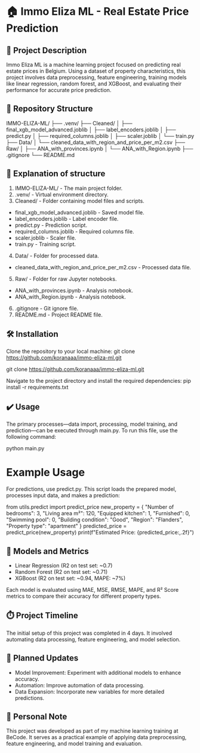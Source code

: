 # 🏠 Immo Eliza ML - Real Estate Price Prediction

## 📄 Project Description
Immo Eliza ML is a machine learning project focused on predicting real estate prices in Belgium. Using a dataset of property characteristics, this project involves data preprocessing, feature engineering, training models like linear regression, random forest, and XGBoost, and evaluating their performance for accurate price prediction.

## 📂 Repository Structure

IMMO-ELIZA-ML/
├── .venv/
├── Cleaned/
│   ├── final_xgb_model_advanced.joblib
│   ├── label_encoders.joblib
│   ├── predict.py
│   ├── required_columns.joblib
│   ├── scaler.joblib
│   └── train.py
├── Data/
│   └── cleaned_data_with_region_and_price_per_m2.csv
├── Raw/
│   ├── ANA_with_provinces.ipynb
│   └── ANA_with_Region.ipynb
├── .gitignore
└── README.md

## 📂 Explanation of structure 
1. IMMO-ELIZA-ML/ - The main project folder.
2. .venv/ - Virtual environment directory.
3. Cleaned/ - Folder containing model files and scripts.
- final_xgb_model_advanced.joblib - Saved model file.
- label_encoders.joblib - Label encoder file.
- predict.py - Prediction script.
- required_columns.joblib - Required columns file.
- scaler.joblib - Scaler file.
- train.py - Training script.
4. Data/ - Folder for processed data.
- cleaned_data_with_region_and_price_per_m2.csv - Processed data file.
5. Raw/ - Folder for raw Jupyter notebooks.
- ANA_with_provinces.ipynb - Analysis notebook.
- ANA_with_Region.ipynb - Analysis notebook.
6. .gitignore - Git ignore file.
7. README.md - Project README file.

## 🛠️ Installation
Clone the repository to your local machine:
git clone https://github.com/koranaaa/immo-eliza-ml.git

git clone https://github.com/koranaaa/immo-eliza-ml.git

Navigate to the project directory and install the required dependencies:
pip install -r requirements.txt


## ✔️ Usage
The primary processes—data import, processing, model training, and prediction—can be executed through main.py. To run this file, use the following command:

python main.py

# Example Usage
For predictions, use predict.py. This script loads the prepared model, processes input data, and makes a prediction:

from utils.predict import predict_price
new_property = {
    "Number of bedrooms": 3,
    "Living area m²": 120,
    "Equipped kitchen": 1,
    "Furnished": 0,
    "Swimming pool": 0,
    "Building condition": "Good",
    "Region": "Flanders",
    "Property type": "apartment"
}
predicted_price = predict_price(new_property)
print(f"Estimated Price: {predicted_price:,.2f}")


## 🧠 Models and Metrics
- Linear Regression (R2 on test set: ~0.7)
- Random Forest (R2 on test set: ~0.71)
- XGBoost (R2 on test set: ~0.94, MAPE: ~7%)

Each model is evaluated using MAE, MSE, RMSE, MAPE, and R² Score metrics to compare their accuracy for different property types.


## ⏱️ Project Timeline
The initial setup of this project was completed in 4 days. It involved automating data processing, feature engineering, and model selection.


## 🔄 Planned Updates
- Model Improvement: Experiment with additional models to enhance accuracy.
- Automation: Improve automation of data processing.
- Data Expansion: Incorporate new variables for more detailed predictions.


## 📌 Personal Note
This project was developed as part of my machine learning training at BeCode. It serves as a practical example of applying data preprocessing, feature engineering, and model training and evaluation.